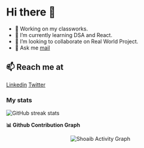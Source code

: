 # Hi there 👋

<!-- 
**shoaibisa/shoaibisa** is a ✨ _special_ ✨ repository because its `README.md` (this file) appears on your GitHub profile. -->
<!-- 
Here are some ideas to get you started:

- 🔭 I’m currently working on ... My class work
- 🌱 I’m currently learning ...
- 👯 I’m looking to collaborate on ...
- 🤔 I’m looking for help with ...
- 💬 Ask me about ...
- 📫 How to reach me: ...
- 😄 Pronouns: ...
- ⚡ Fun fact: ...

 -->
- 🔭 Working on my classworks.
- 🌱 I’m currently learning DSA and React.
- 👯 I’m looking to collaborate on Real World Project.
- 💬 Ask me [mail](mailto:shoaibisa1@gmail.com)

## 📫 Reach me at
[Linkedin](https://www.linkedin.com/in/shoaibisa/)
[Twitter](https://www.twitter.com/shoaibisa)
<!-- [Hackerrank](https://www.hackerrank.com/shoaibisa) -->



<!-- ### Top Language used

![Top Langs](https://github-readme-stats.vercel.app/api/top-langs/?username=shoaibisa) -->

### My stats

<!-- ![Shoaib's GitHub stats](https://github-readme-stats.vercel.app/api?username=shoaibisa) -->


![GitHub streak stats](https://github-readme-streak-stats.herokuapp.com/?user=shoaibisa)

<summary><b>📊 Github Contribution Graph</b></summary>
<p align="center"<a href="#"><img alt="Shoaib Activity Graph" src="https://activity-graph.herokuapp.com/graph?username=shoaibisa&bg_color=0D1117&color=e05397&line=e05397&point=FFFFFF&hide_border=true&" /></a></p>
